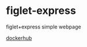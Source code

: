 # figlet-express
figlet+express simple webpage

[dockerhub](https://hub.docker.com/r/daenur/nodejs-figlet-express)